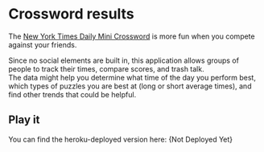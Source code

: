 # Crossword results

The [New York Times Daily Mini Crossword](http://www.nytimes.com/crosswords/game/mini) is more fun when you compete against your friends.

Since no social elements are built in, this application allows groups of people to track their times, compare scores, and trash talk.  
The data might help you determine what time of the day you perform best, which types of puzzles you are best at (long or short average times), and find other trends that could be helpful.

 
## Play it
You can find the heroku-deployed version here: {Not Deployed Yet}
